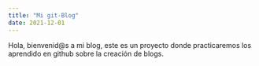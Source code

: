 ```yaml
---
title: "Mi git-Blog"
date: 2021-12-01
---
```


Hola, bienvenid@s a mi blog, este es un proyecto donde practicaremos los aprendido  en github sobre la creación de blogs.
